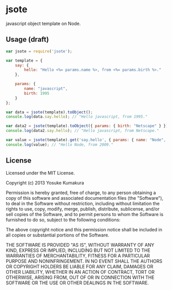 jsote
===========

javascript object template on Node.

Usage (draft)
-----

```javascript
var jsote = require('jsote');

var template = {
    say: {
        hello: "Hello <%= params.name %>, from <%= params.birth %>."
    },

    params: {
        name: "javascript",
        birth: 1995
    }
};

var data = jsote(template).toObject();
console.log(data.say.hello); // "Hello javascript, from 1995."

var data2 = jsote(template).toObject({ params: { birth: "Netscape" } });
console.log(data2.say.hello); // "Hello javascript, from Netscape."

var value = jsote(template).get('say.hello', { params: { name: "Node", birth: 2009 } });
console.log(value); // "Hello Node, from 2009."
```



License
--------

Licensed under the MIT License.

Copyright (c) 2013 Yosuke Kumakura

Permission is hereby granted, free of charge, to any person
obtaining a copy of this software and associated documentation
files (the "Software"), to deal in the Software without
restriction, including without limitation the rights to use,
copy, modify, merge, publish, distribute, sublicense, and/or sell
copies of the Software, and to permit persons to whom the
Software is furnished to do so, subject to the following
conditions:

The above copyright notice and this permission notice shall be
included in all copies or substantial portions of the Software.

THE SOFTWARE IS PROVIDED "AS IS", WITHOUT WARRANTY OF ANY KIND,
EXPRESS OR IMPLIED, INCLUDING BUT NOT LIMITED TO THE WARRANTIES
OF MERCHANTABILITY, FITNESS FOR A PARTICULAR PURPOSE AND
NONINFRINGEMENT. IN NO EVENT SHALL THE AUTHORS OR COPYRIGHT
HOLDERS BE LIABLE FOR ANY CLAIM, DAMAGES OR OTHER LIABILITY,
WHETHER IN AN ACTION OF CONTRACT, TORT OR OTHERWISE, ARISING
FROM, OUT OF OR IN CONNECTION WITH THE SOFTWARE OR THE USE OR
OTHER DEALINGS IN THE SOFTWARE.
